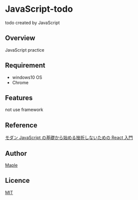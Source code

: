 # JavaScript-todo

todo created by JavaScript

## Overview

JavaScript practice

## Requirement

- windows10 OS
- Chrome

## Features

not use framework

## Reference

[モダン JavaScript の基礎から始める挫折しないための React 入門](https://www.udemy.com/share/103Fxl3@tWeXdwE94W8r3lVz3b8930KGi2tOSZhqJppCegNxc_K1Xi3OlCMxO85IVPL5Fv5E-w==/)

## Author

[Maple](https://twitter.com/MapleSyrup_st)

## Licence

[MIT](https://......)
